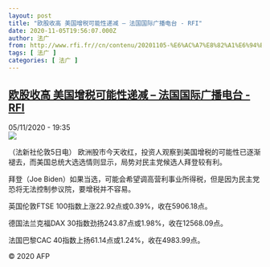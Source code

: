 ```yaml
---
layout: post
title: "欧股收高 美国增税可能性递减 – 法国国际广播电台 - RFI"
date: 2020-11-05T19:56:07.000Z
author: 法广
from: http://www.rfi.fr//cn/contenu/20201105-%E6%AC%A7%E8%82%A1%E6%94%B6%E9%AB%98-%E7%BE%8E%E5%9B%BD%E5%A2%9E%E7%A8%8E%E5%8F%AF%E8%83%BD%E6%80%A7%E9%80%92%E5%87%8F
tags: [ 法广 ]
categories: [ 法广 ]
---
```

<!--1604606167000-->
[欧股收高 美国增税可能性递减 – 法国国际广播电台 - RFI](http://www.rfi.fr//cn/contenu/20201105-%E6%AC%A7%E8%82%A1%E6%94%B6%E9%AB%98-%E7%BE%8E%E5%9B%BD%E5%A2%9E%E7%A8%8E%E5%8F%AF%E8%83%BD%E6%80%A7%E9%80%92%E5%87%8F)
------

<div>
<div>05/11/2020 - 19:35</div><img src="https://s.rfi.fr/media/display/81efb65a-1f99-11eb-bd67-005056bf87d6/w:310/p:16x9/eco0001b.201106023502.jpg"><div class="t-content__body u-clearfix">            <p>（法新社伦敦5日电）    欧洲股市今天收红，投资人观察到美国增税的可能性已逐渐褪去，而美国总统大选选情则显示，局势对民主党候选人拜登较有利。</p><p>    拜登（Joe Biden）如果当选，可能会希望调高营利事业所得税，但是因为民主党恐将无法控制参议院，要增税并不容易。</p><p>    英国伦敦FTSE 100指数上涨22.92点或0.39%，收在5906.18点。</p><p>    德国法兰克福DAX 30指数劲扬243.87点或1.98%，收在12568.09点。</p><p>    法国巴黎CAC 40指数上扬61.14点或1.24%，收在4983.99点。</p>            <p class="t-copyright">© 2020 AFP</p>        </div>
</div>
